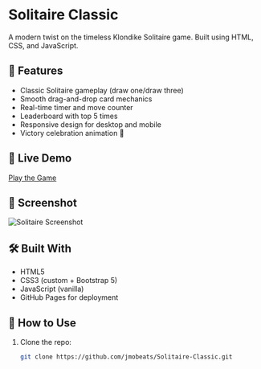 # Solitaire Classic

A modern twist on the timeless Klondike Solitaire game. Built using HTML, CSS, and JavaScript.

## 🌟 Features

- Classic Solitaire gameplay (draw one/draw three)
- Smooth drag-and-drop card mechanics
- Real-time timer and move counter
- Leaderboard with top 5 times
- Responsive design for desktop and mobile
- Victory celebration animation 🎉

## 🚀 Live Demo

[Play the Game](https://jmobeats.github.io/Solitaire-Classic/)

## 📸 Screenshot

![Solitaire Screenshot](./assets/screenshot.png)

## 🛠️ Built With

- HTML5
- CSS3 (custom + Bootstrap 5)
- JavaScript (vanilla)
- GitHub Pages for deployment

## 🧠 How to Use

1. Clone the repo:
   ```bash
   git clone https://github.com/jmobeats/Solitaire-Classic.git
